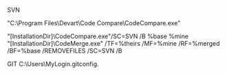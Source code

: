 SVN

"C:\Program Files\Devart\Code Compare\CodeCompare.exe"  

"[InstallationDir]\CodeCompare.exe"/SC=SVN /B %base %mine  
"[InstallationDir]\CodeMerge.exe" /TF=%theirs /MF=%mine /RF=%merged /BF=%base /REMOVEFILES /SC=SVN /B

GIT
C:\Users\MyLogin\.gitconfig. 

